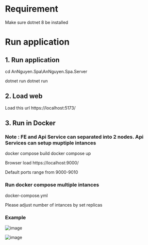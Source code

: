 # Requirement

Make sure dotnet 8 be installed 

# Run application

## 1. Run application
cd AnNguyen.Spa\AnNguyen.Spa.Server

dotnet run dotnet run 

## 2. Load web

Load this url
https://localhost:5173/



## 3. Run in Docker
### Note : FE and Api Service can separated into 2 nodes. Api Services can setup muptiple intances

docker compose build
docker compose up 

Browser load
https://localhost:9000/

Default ports range from 9000-9010
### Run docker compose multiple intances
docker-compose.yml

Please adjust number of intances by set replicas 


### Example
![image](https://github.com/tommyannguyen/an-test/assets/5110596/5b364412-8ab6-4ca5-848b-ec972d9035d3)

![image](https://github.com/tommyannguyen/an-test/assets/5110596/a930f954-7973-46f6-b2c2-41845d364dfb)


